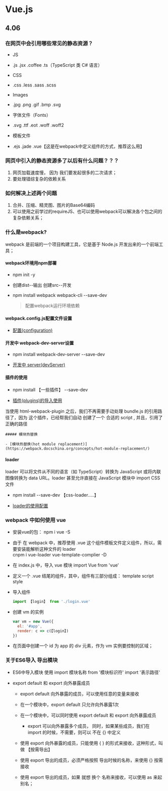# Vue.js

## 4.06

### 在网页中会引用哪些常见的静态资源？
+ JS
 - .js  .jsx  .coffee  .ts（TypeScript  类 C# 语言）
+ CSS
 - .css  .less   .sass  .scss
+ Images
 - .jpg   .png   .gif   .bmp   .svg
+ 字体文件（Fonts）
 - .svg   .ttf   .eot   .woff   .woff2
+ 模板文件
 - .ejs   .jade  .vue【这是在webpack中定义组件的方式，推荐这么用】

### 网页中引入的静态资源多了以后有什么问题？？？
1. 网页加载速度慢， 因为 我们要发起很多的二次请求；
2. 要处理错综复杂的依赖关系

### 如何解决上述两个问题
1. 合并、压缩、精灵图、图片的Base64编码
2. 可以使用之前学过的requireJS、也可以使用webpack可以解决各个包之间的复杂依赖关系；

### 什么是webpack?
webpack 是前端的一个项目构建工具，它是基于 Node.js 开发出来的一个前端工具；

#### webpack环境用npm部署

- npm init -y

- 创建dist--输出 创建src--开发

- npm install webpack webpack-cli --save-dev
  >配置webpack运行环境依赖 

#### webpack.config.js配置文件设置

- [配置(configuration)](https://webpack.docschina.org/concepts/configuration)

#### 开发中 webpack-dev-server设置

- npm install webpack-dev-server --save-dev

- [开发中 server(devServer)](https://webpack.docschina.org/configuration/dev-server/)

#### 插件的使用

- npm install 【一些插件】 --save-dev

- [插件(plugins)的导入使用](https://webpack.docschina.org/configuration/plugins/)

当使用 html-webpack-plugin 之后，我们不再需要手动处理 bundle.js 的引用路径了，因为 这个插件，已经帮我们自动 创建了一个 合适的 script , 并且，引用了正确的路径

    ##### 模块热替换

    - [模块热替换(hot module replacement)](https://webpack.docschina.org/concepts/hot-module-replacement/)

#### loader

loader 可以将文件从不同的语言（如 TypeScript）转换为 JavaScript 或将内联图像转换为 data URL。loader 甚至允许直接在 JavaScript 模块中 import CSS文件

- npm install --save-dev 【css-loader.....】

- [loader的使用配置](https://webpack.docschina.org/concepts/loaders/#%E4%BD%BF%E7%94%A8-loader)

### webpack 中如何使用 vue

- 安装vue的包：  npm i vue -S

-  由于 在 webpack 中，推荐使用 .vue 这个组件模板文件定义组件，所以，需要安装能解析这种文件的 loader    
    cnpm i vue-loader vue-template-complier -D

- 在 index.js 中，导入 vue 模块  import Vue from 'vue'

- 定义一个 .vue 结尾的组件，其中，组件有三部分组成：
  template script style

- 导入组件
  ```js
  import 【login】 from './login.vue' 
  ```
  

- 创建 vm 的实例 
  ```js
  var vm = new Vue({ 
    el: '#app', 
    render: c => c(【login】) 
  })
  ```

- 在页面中创建一个 id 为 app 的 div 元素，作为 vm 实例要控制的区域；

### 关于ES6导入 导出模块

- ES6中导入模块 
  使用   import 模块名称 from '模块标识符'    import '表示路径'

- export default 和 export 向外暴露成员
  - export default 向外暴露的成员，可以使用任意的变量来接收
  
  - 在一个模块中，export default 只允许向外暴露1次
  
  - 在一个模块中，可以同时使用 export default 和 export 向外暴露成员

    - export 可以向外暴露多个成员， 同时，如果某些成员，我们在 import 的时候，不需要，则可以 不在 {}  中定义

  - 使用 export 向外暴露的成员，只能使用 { } 的形式来接收，这种形式，叫做 【按需导出】
  
  - 使用 export 导出的成员，必须严格按照 导出时候的名称，来使用  {}  按需接收
  
  - 使用 export 导出的成员，如果 就想 换个 名称来接收，可以使用 as 来起别名；



